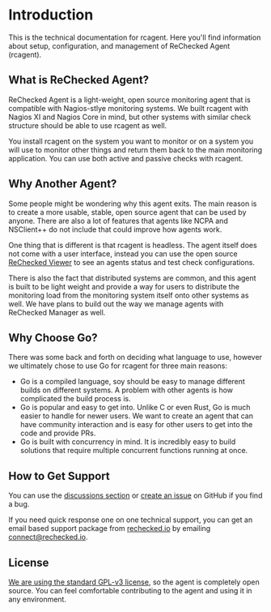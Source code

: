 # Introduction

This is the technical documentation for rcagent. Here you'll find information about setup, configuration, and management of ReChecked Agent (rcagent).

## What is ReChecked Agent?

ReChecked Agent is a light-weight, open source monitoring agent that is compatible with Nagios-stlye monitoring systems. We built rcagent with Nagios XI and Nagios Core in mind, but other systems with similar check structure should be able to use rcagent as well.

You install rcagent on the system you want to monitor or on a system you will use to monitor other things and return them back to the main monitoring application. You can use both active and passive checks with rcagent.

## Why Another Agent?

Some people might be wondering why this agent exits. The main reason is to create a more usable, stable, open source agent that can be used by anyone. There are also a lot of features that agents like NCPA and NSClient++ do not include that could improve how agents work.

One thing that is different is that rcagent is headless. The agent itself does not come with a user interface, instead you can use the open source [ReChecked Viewer](https://view.rechecked.io) to see an agents status and test check configurations.

There is also the fact that distributed systems are common, and this agent is built to be light weight and provide a way for users to distribute the monitoring load from the monitoring system itself onto other systems as well. We have plans to build out the way we manage agents with ReChecked Manager as well.

## Why Choose Go?

There was some back and forth on deciding what language to use, however we ultimately chose to use Go for rcagent for three main reasons:

- Go is a compiled language, soy should be easy to manage different builds on different systems. A problem with other agents is how complicated the build process is.
- Go is popular and easy to get into. Unlike C or even Rust, Go is much easier to handle for newer users. We want to create an agent that can have community interaction and is easy for other users to get into the code and provide PRs.
- Go is built with concurrency in mind. It is incredibly easy to build solutions that require multiple concurrent functions running at once.

## How to Get Support

You can use the [discussions section](https://github.com/rechecked/rcagent/discussions) or [create an issue](https://github.com/rechecked/rcagent/issues) on GitHub if you find a bug.

If you need quick response one on one technical support, you can get an email based support package from [rechecked.io](https://rechecked.io) by emailing connect@rechecked.io.

## License

[We are using the standard GPL-v3 license](https://github.com/rechecked/rcagent/blob/main/LICENSE), so the agent is completely open source. You can feel comfortable contributing to the agent and using it in any environment.
